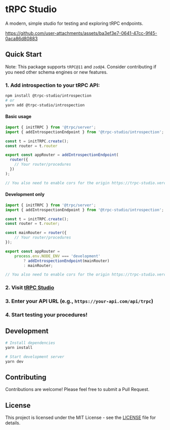 # tRPC Studio

A modern, simple studio for testing and exploring tRPC endpoints.

https://github.com/user-attachments/assets/ba3ef3e7-0641-47cc-9f45-0aca86d80883

## Quick Start

Note: This package supports `tRPC@11` and `zod@4`. Consider contributing if you need other schema engines or new features.

### 1. Add introspection to your tRPC API:
```bash
npm install @trpc-studio/introspection
# or
yarn add @trpc-studio/introspection
```

#### Basic usage
```ts
import { initTRPC } from '@trpc/server';
import { addIntrospectionEndpoint } from '@trpc-studio/introspection';

const t = initTRPC.create();
const router = t.router

export const appRouter = addIntrospectionEndpoint(
  router({
    // Your router/procedures
  })
);

// You also need to enable cors for the origin https://trpc-studio.vercel.app
```

#### Development only
```ts
import { initTRPC } from '@trpc/server';
import { addIntrospectionEndpoint } from '@trpc-studio/introspection';

const t = initTRPC.create();
const router = t.router;

const mainRouter = router({
	// Your router/procedures
});

export const appRouter =
	process.env.NODE_ENV === 'development'
		? addIntrospectionEndpoint(mainRouter)
		: mainRouter;

// You also need to enable cors for the origin https://trpc-studio.vercel.app
```

### 2. Visit [tRPC Studio](https://trpc-studio.vercel.app)
### 3. Enter your API URL (e.g., `https://your-api.com/api/trpc`)
### 4. Start testing your procedures!

## Development

```bash
# Install dependencies
yarn install

# Start development server
yarn dev
```

## Contributing

Contributions are welcome! Please feel free to submit a Pull Request.

## License

This project is licensed under the MIT License - see the [LICENSE](LICENSE) file for details.
